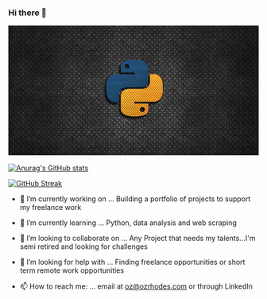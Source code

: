 ### Hi there 👋

<!--
**OzRhodes/OzRhodes** is a ✨ _special_ ✨ repository because its `README.md` (this file) appears on your GitHub profile.
-->
![alt text](https://github.com/ozrhodes/ozrhodes/blob/main/python.jpg?raw=true)

[![Anurag's GitHub stats](https://github-readme-stats.vercel.app/api?username=ozrhodes)](https://github.com/ozrhodes/github-readme-stats)

[![GitHub Streak](https://github-readme-streak-stats.herokuapp.com/?user=ozrhodes)](https://git.io/streak-stats)


- 🔭 I’m currently working on ... Building a portfolio of projects to support my freelance work

- 🌱 I’m currently learning ... Python, data analysis and web scraping

- 👯 I’m looking to collaborate on ... Any Project that needs my talents...I'm semi retired and looking for challenges

- 🤔 I’m looking for help with ... Finding freelance opportunities or short term remote work opportunities

- 📫 How to reach me: ... email at oz@ozrhodes.com or through LinkedIn







